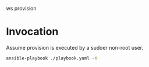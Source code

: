 ws provision


# Invocation

Assume provision is executed by a sudoer non-root user.

```bash
ansible-playbook ./playbook.yaml -K
```
